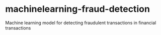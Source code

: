 # machinelearning-fraud-detection
Machine learning model for detecting fraudulent transactions in financial transactions
